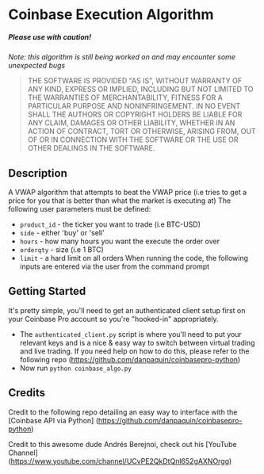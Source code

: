 # Coinbase Execution Algorithm

##### Please use with caution!
*Note: this algorithm is still being worked on and may encounter some unexpected bugs*
> THE SOFTWARE IS PROVIDED "AS IS", WITHOUT WARRANTY OF ANY KIND, EXPRESS OR
IMPLIED, INCLUDING BUT NOT LIMITED TO THE WARRANTIES OF MERCHANTABILITY, FITNESS
FOR A PARTICULAR PURPOSE AND NONINFRINGEMENT. IN NO EVENT SHALL THE AUTHORS OR
COPYRIGHT HOLDERS BE LIABLE FOR ANY CLAIM, DAMAGES OR OTHER LIABILITY, WHETHER
IN AN ACTION OF CONTRACT, TORT OR OTHERWISE, ARISING FROM, OUT OF OR IN
CONNECTION WITH THE SOFTWARE OR THE USE OR OTHER DEALINGS IN THE SOFTWARE.

## Description
A VWAP algorithm that attempts to beat the VWAP price (i.e tries to get a price for you that is better than what the market is executing at)
The following user parameters must be defined:
- ```product_id``` - the ticker you want to trade (i.e BTC-USD)
- ```side``` - either 'buy' or 'sell'
- ```hours``` - how many hours you want the execute the order over
- ```orderqty``` - size (i.e 1 BTC)
- ```limit``` - a hard limit on all orders
When running the code, the following inputs are entered via the user from the command prompt

## Getting Started
It's pretty simple, you'll need to get an authenticated client setup first on your Coinbase Pro account so you're "hooked-in" appropriately.
- The ```authenticated_client.py``` script is where you'll need to put your relevant keys and is a nice & easy way to switch between virtual trading and live trading. If you need help on how to do this, please refer to the following repo (https://github.com/danpaquin/coinbasepro-python)
- Now run ```python coinbase_algo.py```


## Credits
Credit to the following repo detailing an easy way to interface with the [Coinbase API via Python] (https://github.com/danpaquin/coinbasepro-python)

Credit to this awesome dude Andrés Berejnoi, check out his [YouTube Channel] (https://www.youtube.com/channel/UCvPE2QkDtQnl652gAXNOrgg)
